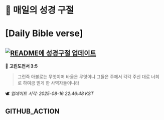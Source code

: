 # 🙏 매일의 성경 구절
# [Daily Bible verse]
## [![README에 성경구절 업데이트](https://github.com/DONGSUKA/first_test/actions/workflows/update-readme-bible.yml/badge.svg)](https://github.com/DONGSUKA/first_test/actions/workflows/update-readme-bible.yml)
<!-- START_BIBLE_VERSE -->
📖 **고린도전서 3:5**
> 그런즉 아볼로는 무엇이며 바울은 무엇이냐 그들은 주께서 각각 주신 대로 너희로 하여금 믿게 한 사역자들이니라

🕊️ _업데이트 시각: 2025-08-16 22:46:48 KST_
  <!-- END_BIBLE_VERSE -->
## GITHUB_ACTION
